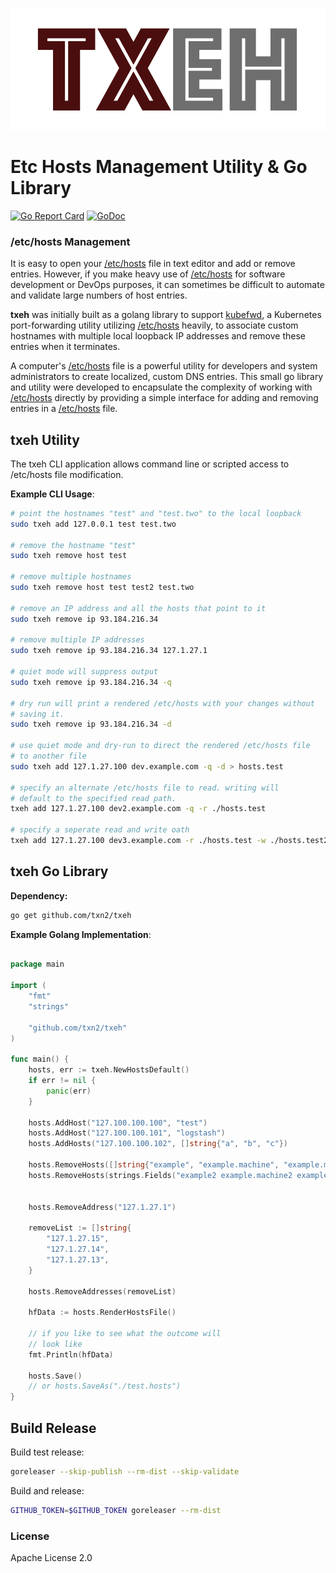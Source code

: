 ![txeh - /etc/hosts mangement](txeh.png)


# Etc Hosts Management Utility & Go Library

[![Go Report Card](https://goreportcard.com/badge/github.com/txn2/txeh)](https://goreportcard.com/report/github.com/txn2/txeh)
[![GoDoc](https://godoc.org/github.com/txn2/irsync/txeh?status.svg)](https://godoc.org/github.com/txn2/txeh)

### /etc/hosts Management

It is easy to open your [/etc/hosts] file in text editor and add or remove entries. However, if you make heavy use of [/etc/hosts] for software development or DevOps purposes, it can sometimes be difficult to automate and validate large numbers of host entries.

**txeh** was initially built as a golang library to support [kubefwd](https://github.com/txn2/kubefwd), a Kubernetes port-forwarding utility utilizing [/etc/hosts] heavily, to associate custom hostnames with multiple local loopback IP addresses and remove these entries when it terminates.

A computer's [/etc/hosts] file is a powerful utility for developers and system administrators to create localized, custom DNS entries. This small go library and utility were developed to encapsulate the complexity of working with [/etc/hosts] directly by providing a simple interface for adding and removing entries in a [/etc/hosts] file.

## txeh Utility

The txeh CLI application allows command line or scripted access to /etc/hosts file modification.

**Example CLI Usage**:
```bash
# point the hostnames "test" and "test.two" to the local loopback
sudo txeh add 127.0.0.1 test test.two

# remove the hostname "test"
sudo txeh remove host test

# remove multiple hostnames 
sudo txeh remove host test test2 test.two

# remove an IP address and all the hosts that point to it
sudo txeh remove ip 93.184.216.34

# remove multiple IP addresses
sudo txeh remove ip 93.184.216.34 127.1.27.1

# quiet mode will suppress output
sudo txeh remove ip 93.184.216.34 -q

# dry run will print a rendered /etc/hosts with your changes without
# saving it.
sudo txeh remove ip 93.184.216.34 -d

# use quiet mode and dry-run to direct the rendered /etc/hosts file
# to another file
sudo txeh add 127.1.27.100 dev.example.com -q -d > hosts.test

# specify an alternate /etc/hosts file to read. writing will
# default to the specified read path.
txeh add 127.1.27.100 dev2.example.com -q -r ./hosts.test

# specify a seperate read and write oath
txeh add 127.1.27.100 dev3.example.com -r ./hosts.test -w ./hosts.test2

```

## txeh Go Library

**Dependency:**
```bash
go get github.com/txn2/txeh
```

**Example Golang Implementation**:
```go

package main

import (
    "fmt"
    "strings"

    "github.com/txn2/txeh"
)

func main() {
    hosts, err := txeh.NewHostsDefault()
    if err != nil {
        panic(err)
    }

    hosts.AddHost("127.100.100.100", "test")
    hosts.AddHost("127.100.100.101", "logstash")
    hosts.AddHosts("127.100.100.102", []string{"a", "b", "c"})
    
    hosts.RemoveHosts([]string{"example", "example.machine", "example.machine.example.com"})
    hosts.RemoveHosts(strings.Fields("example2 example.machine2 example.machine.example.com2"))

    
    hosts.RemoveAddress("127.1.27.1")
    
    removeList := []string{
        "127.1.27.15",
        "127.1.27.14",
        "127.1.27.13",
    }
    
    hosts.RemoveAddresses(removeList)
    
    hfData := hosts.RenderHostsFile()

    // if you like to see what the outcome will
    // look like
    fmt.Println(hfData)
    
    hosts.Save()
    // or hosts.SaveAs("./test.hosts")
}

```

## Build Release

Build test release:
```bash
goreleaser --skip-publish --rm-dist --skip-validate
```

Build and release:
```bash
GITHUB_TOKEN=$GITHUB_TOKEN goreleaser --rm-dist
```

### License

Apache License 2.0

[/etc/hosts]:https://en.wikipedia.org/wiki/Hosts_(file)